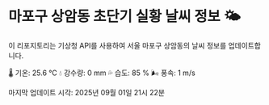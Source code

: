 
# 마포구 상암동 초단기 실황 날씨 정보 🌤️

이 리포지토리는 기상청 API를 사용하여 서울 마포구 상암동의 날씨 정보를 업데이트합니다. 

🌡️ 기온: 25.6 ℃
💧 강수량: 0 mm
💦 습도: 85 %
🌬️ 풍속: 1 m/s

마지막 업데이트 시각: 2025년 09월 01일 21시 22분    

